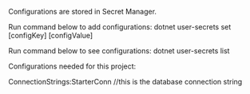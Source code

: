 ﻿
Configurations are stored in Secret Manager.

Run command below to add configurations:
dotnet user-secrets set [configKey] [configValue]

Run command below to see configurations:
dotnet user-secrets list

Configurations needed for this project:

ConnectionStrings:StarterConn  //this is the database connection string
